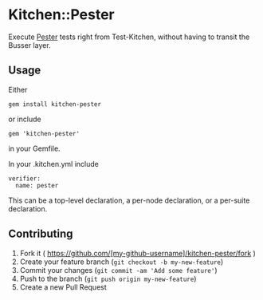 # Kitchen::Pester

Execute [Pester](https://github.com/pester/Pester) tests right from Test-Kitchen, without having to transit the Busser layer.

## Usage

Either
```
gem install kitchen-pester
```
or include
```
gem 'kitchen-pester'
```
in your Gemfile.

In your .kitchen.yml include
```
verifier:
  name: pester
```
This can be a top-level declaration, a per-node declaration, or a per-suite declaration.

## Contributing

1. Fork it ( https://github.com/[my-github-username]/kitchen-pester/fork )
2. Create your feature branch (`git checkout -b my-new-feature`)
3. Commit your changes (`git commit -am 'Add some feature'`)
4. Push to the branch (`git push origin my-new-feature`)
5. Create a new Pull Request
